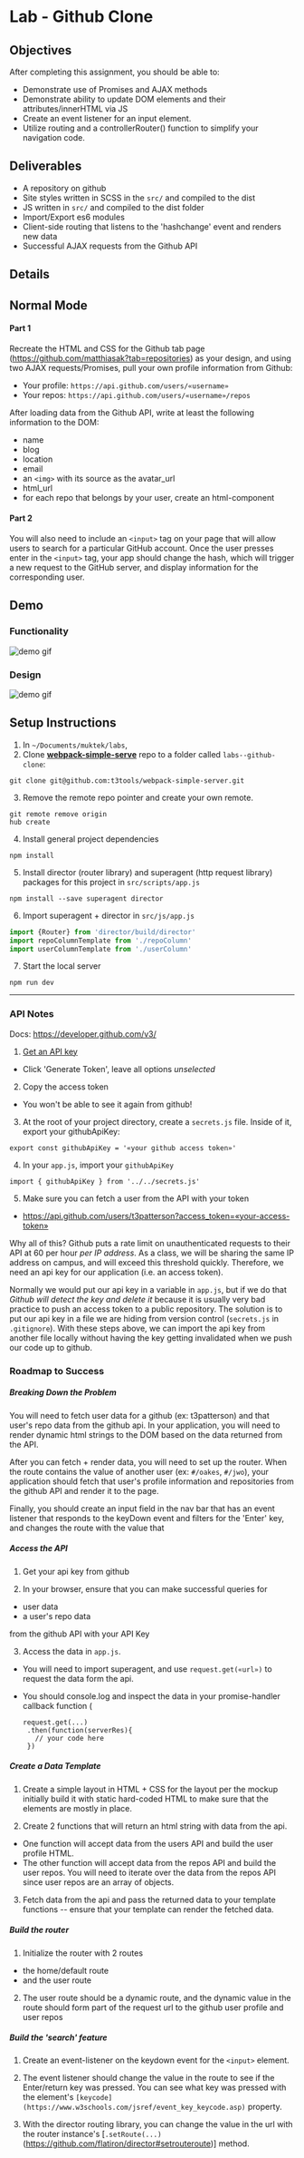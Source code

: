 # Lab - Github Clone

## Objectives

After completing this assignment, you should be able to:

* Demonstrate use of Promises and AJAX methods
* Demonstrate ability to update DOM elements and their attributes/innerHTML via JS
* Create an event listener for an input element.  
* Utilize routing and a controllerRouter() function to simplify your navigation code.


## Deliverables

* A repository on github
* Site styles written in SCSS in the `src/`  and compiled to the dist
* JS written in `src/` and compiled to the dist folder
* Import/Export es6 modules
* Client-side routing that listens to the 'hashchange' event and renders new data
* Successful AJAX requests from the Github API

## Details

## Normal Mode

#### Part 1
Recreate the HTML and CSS for the Github tab page (https://github.com/matthiasak?tab=repositories) as your design, and using two AJAX requests/Promises, pull your own profile information from Github:

- Your profile: `https://api.github.com/users/«username»`
- Your repos: `https://api.github.com/users/«username»/repos`

After loading data from the Github API, write at least the following information to the DOM:

- name
- blog
- location
- email
- an `<img>` with its source as the avatar_url
- html_url
- for each repo that belongs by your user, create an html-component

#### Part 2
You will also need to include an `<input>` tag on your page that will allow users to search for a particular GitHub account. Once the user presses enter in the `<input>` tag, your app should change the hash, which will trigger a new request to the GitHub server, and display information for the corresponding user.

## Demo

### Functionality
![demo gif](demos/roadmap-step6.gif)

### Design
![demo gif](demos/roadmap-step7.png)


## Setup Instructions

1. In `~/Documents/muktek/labs`,
2. Clone **[webpack-simple-serve](https://github.com/t3tools/webpack-simple-server)** repo to a folder called `labs--github-clone`:
  ```
  git clone git@github.com:t3tools/webpack-simple-server.git
  ```
3. Remove the remote repo pointer and create your own remote.
  ```
  git remote remove origin
  hub create
  ```
4. Install general project dependencies
  ```
  npm install
  ```

5. Install director (router library) and superagent (http request library) packages for this project in `src/scripts/app.js`
  ```
  npm install --save superagent director
  ```

6. Import superagent + director in `src/js/app.js`
  ```js
  import {Router} from 'director/build/director'
  import repoColumnTemplate from './repoColumn'
  import userColumnTemplate from './userColumn'
  ```
7. Start the local server
  ```
  npm run dev
  ```




---

### API Notes

Docs: https://developer.github.com/v3/

1. [Get an API key](https://github.com/settings/tokens/new)
  - Click 'Generate Token', leave all options *unselected*
2. Copy the access token
  - You won't be able to see it again from github!
3. At the root of your project directory, create a `secrets.js` file. Inside of it, export your githubApiKey:
  ```
  export const githubApiKey = '«your github access token»'
  ```
4. In your `app.js`, import your `githubApiKey`
  ```
  import { githubApiKey } from '../../secrets.js'    
  ```
5. Make sure you can fetch a user from the API with your token
  - https://api.github.com/users/t3patterson?access_token=«your-access-token»

Why all of this? Github puts a rate limit on unauthenticated requests to their API at 60 per hour *per IP address*. As a class, we will be sharing the same IP address on campus, and will exceed this threshold quickly. Therefore, we need an api key for our application (i.e. an access token).

Normally we would put our api key in a variable in `app.js`, but if we do that _Github will detect the key and delete it_ because it is usually very bad practice to push an access token to a public repository. The solution is to put our api key in a file we are hiding from version control (`secrets.js` in `.gitignore`). With these steps above, we can import the api key from another file locally without having the key getting invalidated when we push our code up to github.  



### Roadmap to Success

##### Breaking Down the Problem
You will need to fetch user data for a github (ex: t3patterson) and that user's repo data from the github api. In your application, you will need to render dynamic html strings to the DOM based on the data returned from the API.

After you can fetch + render data, you will need to set up the router. When the route contains the value of another user (ex: `#/oakes`, `#/jwo`), your application should fetch that user's profile information and repositories from the github API and render it to the page.

Finally, you should create an input field in the nav bar that has an event listener that responds to the keyDown event and filters for the 'Enter' key, and changes the route with the value that

##### Access the API
1. Get your api key from github

2. In your browser, ensure that you can make successful queries for

 -  user data  
 -  a user's repo data

from the github API with your API Key

3. Access the data in `app.js`.
 -  You will need to import superagent, and use `request.get(«url»)` to request the data form the api.

 - You should console.log and inspect the data in your promise-handler callback function (
   ```
   request.get(...)
    .then(function(serverRes){
      // your code here
    })
   ```

##### Create a Data Template

1. Create a simple layout in HTML + CSS for the layout per the mockup initially build it with static hard-coded HTML to make sure that the elements are mostly in place.

2. Create 2 functions that will return an html string with data from the api.
  - One function will accept data from the users API and build the user profile HTML.
  - The other function will accept data from the repos API and build the user repos. You will need to iterate over the data from the repos API since user repos are an array of objects.

3. Fetch data from the api and pass the returned data to your template functions -- ensure that your template can render the fetched data.

##### Build the router
1. Initialize the router with 2 routes
  - the home/default route
  - and the user route

2. The user route should be a dynamic route, and the dynamic value in the route should form part of the request url to the github user profile and user repos

##### Build the 'search' feature
1. Create an event-listener on the keydown event for the `<input>` element.

2. The event listener should change the value in the route to see if the Enter/return key was pressed. You can see what key was pressed with the element's `[keycode](https://www.w3schools.com/jsref/event_key_keycode.asp)` property.

3. With the director routing library, you can change the value in the url with the router instance's [`.setRoute(...)`(https://github.com/flatiron/director#setrouteroute)] method.
